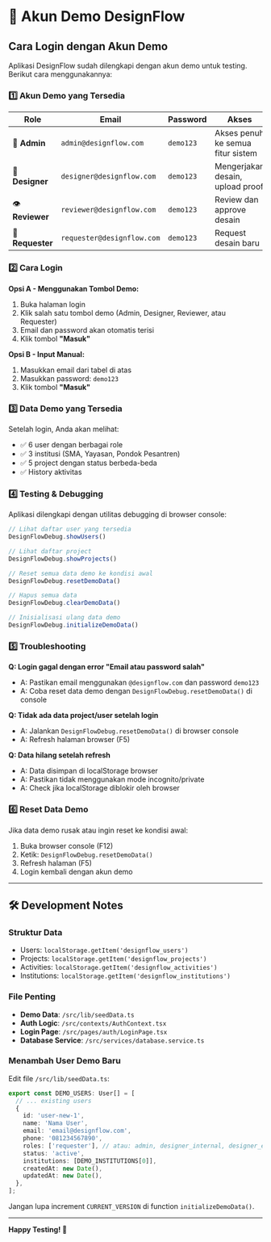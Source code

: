 # 🔐 Akun Demo DesignFlow

## Cara Login dengan Akun Demo

Aplikasi DesignFlow sudah dilengkapi dengan akun demo untuk testing. Berikut cara menggunakannya:

### 1️⃣ Akun Demo yang Tersedia

| Role | Email | Password | Akses |
|------|-------|----------|-------|
| 🏢 **Admin** | `admin@designflow.com` | `demo123` | Akses penuh ke semua fitur sistem |
| 🎨 **Designer** | `designer@designflow.com` | `demo123` | Mengerjakan desain, upload proof |
| 👁️ **Reviewer** | `reviewer@designflow.com` | `demo123` | Review dan approve desain |
| 📝 **Requester** | `requester@designflow.com` | `demo123` | Request desain baru |

### 2️⃣ Cara Login

**Opsi A - Menggunakan Tombol Demo:**
1. Buka halaman login
2. Klik salah satu tombol demo (Admin, Designer, Reviewer, atau Requester)
3. Email dan password akan otomatis terisi
4. Klik tombol **"Masuk"**

**Opsi B - Input Manual:**
1. Masukkan email dari tabel di atas
2. Masukkan password: `demo123`
3. Klik tombol **"Masuk"**

### 3️⃣ Data Demo yang Tersedia

Setelah login, Anda akan melihat:
- ✅ 6 user dengan berbagai role
- ✅ 3 institusi (SMA, Yayasan, Pondok Pesantren)
- ✅ 5 project dengan status berbeda-beda
- ✅ History aktivitas

### 4️⃣ Testing & Debugging

Aplikasi dilengkapi dengan utilitas debugging di browser console:

```javascript
// Lihat daftar user yang tersedia
DesignFlowDebug.showUsers()

// Lihat daftar project
DesignFlowDebug.showProjects()

// Reset semua data demo ke kondisi awal
DesignFlowDebug.resetDemoData()

// Hapus semua data
DesignFlowDebug.clearDemoData()

// Inisialisasi ulang data demo
DesignFlowDebug.initializeDemoData()
```

### 5️⃣ Troubleshooting

**Q: Login gagal dengan error "Email atau password salah"**
- A: Pastikan email menggunakan `@designflow.com` dan password `demo123`
- A: Coba reset data demo dengan `DesignFlowDebug.resetDemoData()` di console

**Q: Tidak ada data project/user setelah login**
- A: Jalankan `DesignFlowDebug.resetDemoData()` di browser console
- A: Refresh halaman browser (F5)

**Q: Data hilang setelah refresh**
- A: Data disimpan di localStorage browser
- A: Pastikan tidak menggunakan mode incognito/private
- A: Check jika localStorage diblokir oleh browser

### 6️⃣ Reset Data Demo

Jika data demo rusak atau ingin reset ke kondisi awal:

1. Buka browser console (F12)
2. Ketik: `DesignFlowDebug.resetDemoData()`
3. Refresh halaman (F5)
4. Login kembali dengan akun demo

---

## 🛠️ Development Notes

### Struktur Data
- Users: `localStorage.getItem('designflow_users')`
- Projects: `localStorage.getItem('designflow_projects')`
- Activities: `localStorage.getItem('designflow_activities')`
- Institutions: `localStorage.getItem('designflow_institutions')`

### File Penting
- **Demo Data**: `/src/lib/seedData.ts`
- **Auth Logic**: `/src/contexts/AuthContext.tsx`
- **Login Page**: `/src/pages/auth/LoginPage.tsx`
- **Database Service**: `/src/services/database.service.ts`

### Menambah User Demo Baru

Edit file `/src/lib/seedData.ts`:

```typescript
export const DEMO_USERS: User[] = [
  // ... existing users
  {
    id: 'user-new-1',
    name: 'Nama User',
    email: 'email@designflow.com',
    phone: '081234567890',
    roles: ['requester'], // atau: admin, designer_internal, designer_external, reviewer, approver
    status: 'active',
    institutions: [DEMO_INSTITUTIONS[0]],
    createdAt: new Date(),
    updatedAt: new Date(),
  },
];
```

Jangan lupa increment `CURRENT_VERSION` di function `initializeDemoData()`.

---

**Happy Testing! 🚀**
